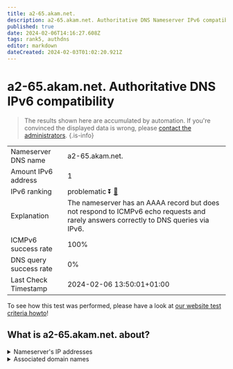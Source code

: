 ```yaml
---
title: a2-65.akam.net.
description: a2-65.akam.net. Authoritative DNS Nameserver IPv6 compatibility
published: true
date: 2024-02-06T14:16:27.608Z
tags: rank5, authdns
editor: markdown
dateCreated: 2024-02-03T01:02:20.921Z
---
```


# a2-65.akam.net. Authoritative DNS IPv6 compatibility

> The results shown here are accumulated by automation. If you're convinced the displayed data is wrong, please [contact the administrators](/howto/chat). 
{.is-info}




|   |   |
| - | - |
| Nameserver DNS name | a2-65.akam.net.
| Amount IPv6 address | 1
| IPv6 ranking | problematic :arrow_double_down: [🔗](/howto/ranking) |
| Explanation | The nameserver has an AAAA record but does not respond to ICMPv6 echo requests and rarely answers correctly to DNS queries via IPv6. |
| ICMPv6 success rate | 100%|
| DNS query success rate | 0% |
| Last Check Timestamp | 2024-02-06 13:50:01+01:00 |

To see how this test was performed, please have a look at [our website test criteria howto](/howto/testcriteria/authdns)!


## What is a2-65.akam.net. about?




<details>
<summary>Nameserver's IP addresses</summary>

2600:1480:7000::41

</details>



<details>
<summary>Associated domain names</summary>

www.ubs.com

</details>
